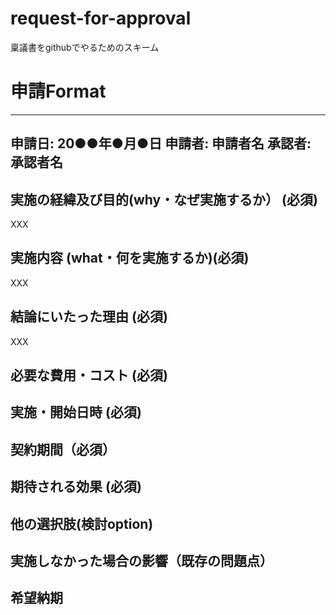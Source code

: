 # request-for-approval
稟議書をgithubでやるためのスキーム


# 申請Format
---
申請日: 20●●年●月●日
申請者: 申請者名
承認者: 承認者名
---

## 実施の経緯及び目的(why・なぜ実施するか） (必須)
XXX

## 実施内容 (what・何を実施するか)(必須)
XXX

## 結論にいたった理由 (必須)
XXX

## 必要な費用・コスト (必須)

## 実施・開始日時 (必須)

## 契約期間（必須）

## 期待される効果 (必須)

## 他の選択肢(検討option)

## 実施しなかった場合の影響（既存の問題点）

## 希望納期
